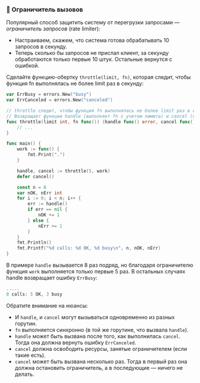 ### 🤔 Ограничитель вызовов

Популярный способ защитить систему от перегрузки запросами — _ограничитель запросов_ (rate limiter):

- Настраиваем, скажем, что система готова обрабатывать 10 запросов в секунду.
- Теперь сколько бы запросов не прислал клиент, за секунду обработаются только первые 10 штук. Остальные вернутся с ошибкой.

Сделайте функцию-обертку `throttle(limit, fn)`, которая следит, чтобы функция fn выполнялась не более limit раз в секунду:

```go
var ErrBusy = errors.New("busy")
var ErrCanceled = errors.New("canceled")

// throttle следит, чтобы функция fn выполнялась не более limit раз в секунду.
// Возвращает функции handle (выполняет fn с учетом лимита) и cancel (останавливает ограничитель).
func throttle(limit int, fn func()) (handle func() error, cancel func()) {
    // ...
}

func main() {
    work := func() {
        fmt.Print(".")
    }

    handle, cancel := throttle(5, work)
    defer cancel()

    const n = 8
    var nOK, nErr int
    for i := 0; i < n; i++ {
        err := handle()
        if err == nil {
            nOK += 1
        } else {
            nErr += 1
        }
    }
    fmt.Println()
    fmt.Printf("%d calls: %d OK, %d busy\n", n, nOK, nErr)
}
```

В примере `handle` вызывается 8 раз подряд, но благодаря ограничителю функция `work` выполняется только первые 5 раз. 
В остальных случаях handle возвращает ошибку `ErrBusy`:

```go
.....
8 calls: 5 OK, 3 busy
```

Обратите внимание на нюансы:

- И `handle`, и `cancel` могут вызываться одновременно из разных горутин.
- `fn` выполняется синхронно (в той же горутине, что вызвала `handle`).
- `handle` может быть вызвана после того, как выполнилась `cancel`. Тогда она должна вернуть ошибку `ErrCanceled`.
- `cancel` должна освободить ресурсы, занятые ограничителем (если такие есть).
- `cancel` может быть вызвана несколько раз. Тогда в первый раз она должна остановить ограничитель, 
а в последующие — ничего не делать.
